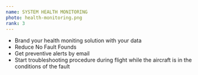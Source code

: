 ```yaml
---
name: SYSTEM HEALTH MONITORING
photo: health-monitoring.png
rank: 3
---
```

* Brand your health moniting solution with your data
* Reduce No Fault Founds
* Get preventive alerts by email
* Start troubleshooting procedure during flight while the aircraft is in the conditions of the fault

